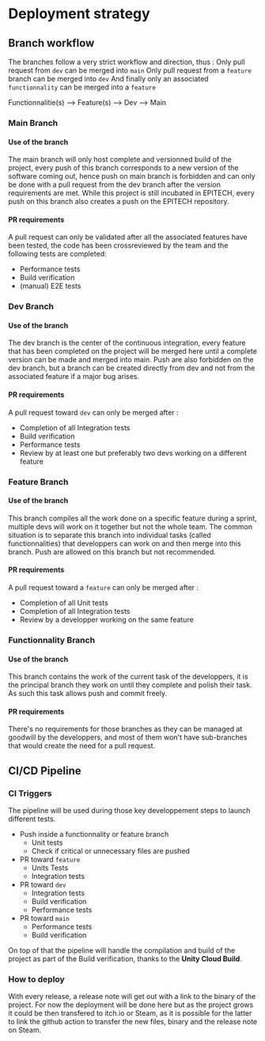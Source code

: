 # Deployment strategy

## Branch workflow

The branches follow a very strict workflow and direction, thus :
Only pull request from ``dev`` can be merged into ``main``
Only pull request from a ``feature`` branch can be merged into ``dev``
And finally only an associated ``functionnality`` can be merged into  a ``feature``

Functionnalitie(s) --> Feature(s) --> Dev --> Main

### Main Branch

#### Use of the branch

The main branch will only host complete and versionned build of the project, every push of this branch corresponds to a new version of the software coming out, hence push on main branch is forbidden and can only be done with a pull request from the dev branch after the version requirements are met.
While this project is still incubated in EPITECH, every push on this branch also creates a push on the EPITECH repository.

#### PR requirements

A pull request can only be validated after all the associated features have been tested, the code has been crossreviewed by the team and the following tests are completed:

- Performance tests
- Build verification
- (manual) E2E tests

### Dev Branch

#### Use of the branch

The dev branch is the center of the continuous integration, every feature that has been completed on the project will be merged here until a complete version can be made and merged into main.
Push are also forbidden on the dev branch, but a branch can be created directly from dev and not from the associated feature if a major bug arises.

#### PR requirements

A pull request toward ``dev`` can only be merged after :

- Completion of all Integration tests
- Build verification
- Performance tests
- Review by at least one but preferably two devs working on a different feature

### Feature Branch

#### Use of the branch

This branch compiles all the work done on a specific feature during a sprint, multiple devs will work on it together but not the whole team. The common situation is to separate this branch into individual tasks (called functionnalities) that developpers can work on and then merge into this branch.
Push are allowed on this branch but not recommended.

#### PR requirements

A pull request toward a ``feature`` can only be merged after :

- Completion of all Unit tests
- Completion of all Integration tests
- Review by a developper working on the same feature

### Functionnality Branch

#### Use of the branch

This branch contains the work of the current task of the developpers, it is the principal branch they work on until they complete and polish their task. As such this task allows push and commit freely.

#### PR requirements

There's no requirements for those branches as they can be managed at goodwill by the developpers, and most of them won't have sub-branches that would create the need for a pull request.

## CI/CD Pipeline

### CI Triggers
The pipeline will be used during those key developpement steps to launch different tests.

- Push inside a functionnality or feature branch
	- Unit tests
	- Check if critical or unnecessary files are pushed
- PR toward ``feature``
    - Units Tests
	- Integration tests
- PR toward ``dev``
	- Integration tests
	- Build verification
	- Performance tests
- PR toward ``main``
	- Performance tests
	- Build verification

On top of that the pipeline will handle the compilation and build of the project as part of the Build verification, thanks to the **Unity Cloud Build**.

### How to deploy

With every release, a release note will get out with a link to the binary of the project.
For now the deployment will be done here but as the project grows it could be then transfered to itch.io or Steam, as it is possible for the latter to link the github action to transfer the new files, binary and the release note on Steam.